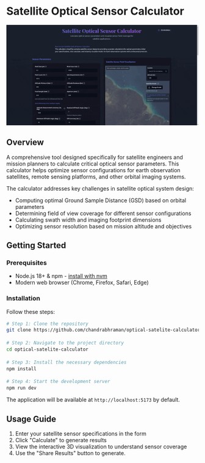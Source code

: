 
# Satellite Optical Sensor Calculator

![Alt Text](flow.gif)

## Overview

A comprehensive tool designed specifically for satellite engineers and mission planners to calculate critical optical sensor parameters. This calculator helps optimize sensor configurations for earth observation satellites, remote sensing platforms, and other orbital imaging systems.

The calculator addresses key challenges in satellite optical system design:
- Computing optimal Ground Sample Distance (GSD) based on orbital parameters
- Determining field of view coverage for different sensor configurations
- Calculating swath width and imaging footprint dimensions 
- Optimizing sensor resolution based on mission altitude and objectives


## Getting Started

### Prerequisites

- Node.js 18+ & npm - [install with nvm](https://github.com/nvm-sh/nvm#installing-and-updating)
- Modern web browser (Chrome, Firefox, Safari, Edge)

### Installation

Follow these steps:

```sh
# Step 1: Clone the repository
git clone https://github.com/chandrabhraman/optical-satelite-calculator.git

# Step 2: Navigate to the project directory
cd optical-satelite-calculator

# Step 3: Install the necessary dependencies
npm install

# Step 4: Start the development server
npm run dev
```

The application will be available at `http://localhost:5173` by default.

## Usage Guide

1. Enter your satellite sensor specifications in the form
2. Click "Calculate" to generate results
3. View the interactive 3D visualization to understand sensor coverage
4. Use the "Share Results" button to generate.

